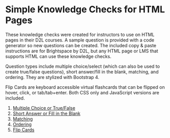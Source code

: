 # Simple Knowledge Checks for HTML Pages
These knowledge checks were created for instructors to use on HTML pages in their D2L courses. A sample question is provided with a code generator so new questions can be created. The included copy & paste instructions are for Brightspace by D2L, but any HTML page or LMS that supports HTML can use these knowledge checks.

Question types include multiple choice/select (which can also be used to create true/false questions), short answer/fill in the blank, matching, and ordering. They are stylized with Bootstrap 4. 

Flip Cards are keyboard accessible virtual flashcards that can be flipped on hover, click, or tab/tab+enter. Both CSS only and JavaScript versions are included.

1. [Multiple Choice or True/False](multiple-choice.html)
2. [Short Answer or Fill in the Blank](short-answer.html)
3. [Matching](matching.html)
4. [Ordering](ordering.html)
5. [Flip Cards](flipcards.html)
